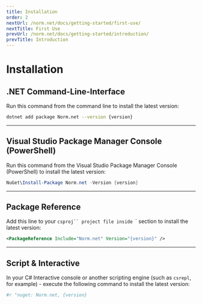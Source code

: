 ```yaml
---
title: Installation
order: 2
nextUrl: /norm.net/docs/getting-started/first-use/
nextTitle: First Use
prevUrl: /norm.net/docs/getting-started/introduction/
prevTitle: Introduction
---
```


# Installation

## .NET Command-Line-Interface

Run this command from the command line to install the latest version:

```bash
dotnet add package Norm.net --version {version}
```

---

## Visual Studio Package Manager Console (PowerShell)

Run this command from the Visual Studio Package Manager Console (PowerShell) to install the latest version:

```powershell
NuGet\Install-Package Norm.net -Version {version}
```

---

## Package Reference

Add this line to your `csproj`` project file inside `<ItemGroup>` section to install the latest version:

```xml
<PackageReference Include="Norm.net" Version="{version}" />
```

---

## Script & Interactive

In your C# Interactive console or another scripting engine (such as `csrepl`, for example) - execute the following command to install the latest version:

```yaml
#r "nuget: Norm.net, {version}
```


